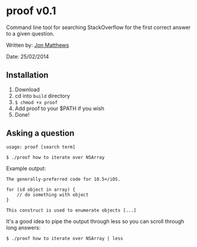 # proof v0.1

Command line tool for searching StackOverflow for the first correct answer to a given question.

Written by: [Jon Matthews](https://github.com/joncarlmatthews)

Date: 25/02/2014

## Installation

1. Download
2. cd into `build` directory
3. `$ chmod +x proof`
4. Add proof to your $PATH if you wish
5. Done!

## Asking a question

````usage: proof [search term]````

````$ ./proof how to iterate over NSArray````

Example output:

	The generally-preferred code for 10.5+/iOS.

	for (id object in array) {
	    // do something with object
	}

	This construct is used to enumerate objects [...]

It's a good idea to pipe the output through less so you can scroll through long answers:

	$ ./proof how to iterate over NSArray | less
